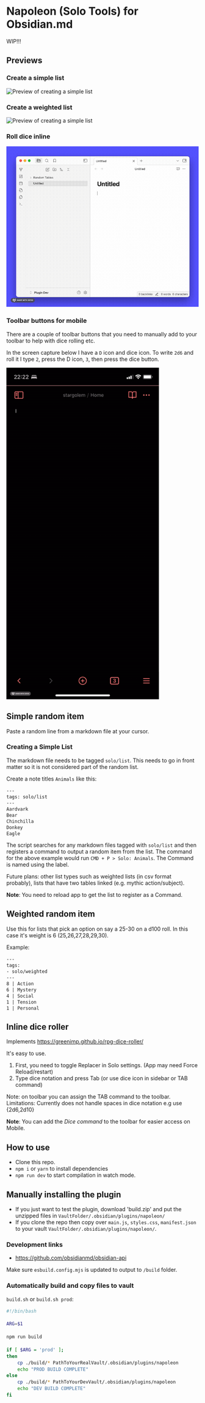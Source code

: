 # Napoleon (Solo Tools) for Obsidian.md

WIP!!!

## Previews

### Create a simple list

![Preview of creating a simple list](https://github.com/spacegiant/napoleon/blob/main/siimple-list.gif)

### Create a weighted list

![Preview of creating a simple list](https://github.com/spacegiant/napoleon/blob/main/weighted-list.gif)

### Roll dice inline

![Preview of creating a simple list](https://github.com/spacegiant/napoleon/blob/main/dice-roller.gif)


### Toolbar buttons for mobile

There are a couple of toolbar buttons that you need to manually add to your toolbar to help with dice rolling etc.

In the screen capture below I have a `D` icon and dice icon. To write `2d6` and roll it I type `2`, press the D icon, `3`, then press the dice button.


<img src="https://github.com/spacegiant/napoleon/blob/main/toolbar-buttons.gif" width="400px" />

## Simple random item

Paste a random line from a markdown file at your cursor.

### Creating a Simple List

The markdown file needs to be tagged `solo/list`. This needs to go in front matter so it is not considered part of the random list.

Create a note titles `Animals` like this:

```
---
tags: solo/list
---
Aardvark
Bear
Chinchilla
Donkey
Eagle
```

The script searches for any markdown files tagged with `solo/list` and then registers a command to output a random item from the list. The command for the above example would run `CMD + P > Solo: Animals`. The Command is named using the label.

Future plans: other list types such as weighted lists (in csv format probably), lists that have two tables linked (e.g. mythic action/subject).

**Note**: You need to reload app to get the list to register as a Command.

## Weighted random item

Use this for lists that pick an option on say a 25-30 on a d100 roll. In this case it's weight is 6 (25,26,27,28,29,30).

Example:

```
---
tags:
- solo/weighted
---
8 | Action
6 | Mystery
4 | Social
1 | Tension
1 | Personal
```

## Inline dice roller

Implements https://greenimp.github.io/rpg-dice-roller/

It's easy to use.

1. First, you need to toggle Replacer in Solo settings. (App may need Force Reload/restart)
2. Type dice notation and press Tab (or use dice icon in sidebar or TAB command)

Note: on toolbar you can assign the TAB command to the toolbar.
Limitations: Currently does not handle spaces in dice notation e.g use {2d6,2d10}

**Note**: You can add the _Dice command_ to the toolbar for easier access on Mobile.

## How to use

- Clone this repo.
- `npm i` or `yarn` to install dependencies
- `npm run dev` to start compilation in watch mode.

## Manually installing the plugin

- If you just want to test the plugin, download 'build.zip' and put the unzipped files in `VaultFolder/.obsidian/plugins/napoleon/`
- If you clone the repo then copy over `main.js`, `styles.css`, `manifest.json` to your vault `VaultFolder/.obsidian/plugins/napoleon/`.

### Development links

- https://github.com/obsidianmd/obsidian-api

Make sure `esbuild.config.mjs` is updated to output to `/build` folder.

### Automatically build and copy files to vault

`build.sh` or `build.sh prod`:

```sh
#!/bin/bash

ARG=$1

npm run build

if [ $ARG = 'prod' ];
then
    cp ./build/* PathToYourRealVault/.obsidian/plugins/napoleon
    echo "PROD BUILD COMPLETE"
else
    cp ./build/* PathToYourDevVault/.obsidian/plugins/napoleon
    echo "DEV BUILD COMPLETE"
fi
```
